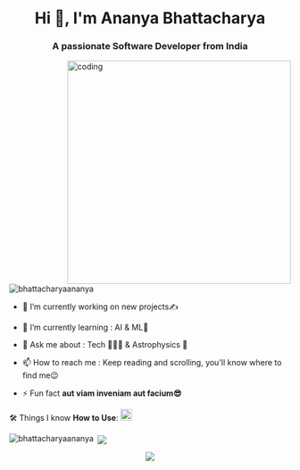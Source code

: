  <h1 align="center">Hi 👋, I'm Ananya Bhattacharya</h>

<h3 align="center">A passionate Software Developer from India</h3>

<img align="right" alt="coding" width="400" src="https://media3.giphy.com/media/jy84ooas89SNJXSOgN/giphy.gif?cid=ecf05e47k5kwz4r7km9grbtqdc3y3dir5zekmfw9sa9g4e3o&rid=giphy.gif&ct=g">

<p align="left"> <img src="https://komarev.com/ghpvc/?username=bhattacharyaananya&label=Profile%20views&color=0e75b6&style=flat" alt="bhattacharyaananya" /> </p>

- 🔭 I’m currently working on new projects✍️

- 🌱 I’m currently learning : AI & ML🤖

- 💬 Ask me about : Tech 👨🏻‍💻 & Astrophysics 🌌 

- 📫 How to reach me : Keep reading and scrolling, you'll know where to find me😉

- ⚡ Fun fact **aut viam inveniam aut facium😎**


🛠️ Things I know **How to Use**:
<code><img src="https://github.com/bhattacharyaananya/bhattacharyaananya/blob/master/static/dev/languages/java.svg" alt="Java" style="vertical-align:top margin:6px 4px" height="21"></code>

<p><img align="left" src="https://github-readme-stats.vercel.app/api/top-langs?username=bhattacharyaananya&hide_border=true" alt="bhattacharyaananya" /></p>

<p>&nbsp;<img align="center" src="https://github-readme-stats.vercel.app/api?username=bhattacharyaananya&hide_border=true" /></p>

<p align="center"><img align="center" src="https://github-readme-streak-stats.herokuapp.com/?user=bhattacharyaananya&hide_border=true" /></p>
